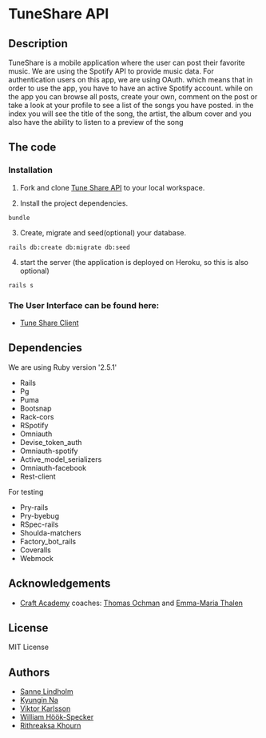 # TuneShare API

## Description

TuneShare is a mobile application where the user can post their favorite music. We are using the Spotify API to provide music data. For authentication users on this app, we are using OAuth. which means that in order to use the app, you have to have an active Spotify account. while on the app you can browse all posts, create your own, comment on the post or take a look at your profile to see a list of the songs you have posted. in the index you will see the title of the song, the artist, the album cover and you also have the ability to listen to a preview of the song

## The code

### Installation

1. Fork and clone [Tune Share API](https://github.com/CraftAcademy/tuneshare_api) to your local workspace.

2. Install the project dependencies.

```
bundle
```

3. Create, migrate and seed(optional) your database.

```
rails db:create db:migrate db:seed
```

4. start the server
(the application is deployed on Heroku, so this is also optional)

```
rails s
```


### The User Interface can be found here:

- [Tune Share Client](https://github.com/CraftAcademy/tuneshare_client)

## Dependencies

We are using Ruby version '2.5.1'

* Rails
* Pg 
* Puma
* Bootsnap
* Rack-cors
* RSpotify
* Omniauth
* Devise_token_auth
* Omniauth-spotify
* Active_model_serializers
* Omniauth-facebook
* Rest-client

For testing

* Pry-rails
* Pry-byebug
* RSpec-rails
* Shoulda-matchers
* Factory_bot_rails
* Coveralls
* Webmock

## Acknowledgements

- [Craft Academy](https://www.craftacademy.se/) coaches: [Thomas Ochman](https://github.com/tochman) and [Emma-Maria Thalen](https://github.com/emtalen)

## License

MIT License

## Authors

- [Sanne Lindholm](https://github.com/salindholm)
- [Kyungin Na](https://github.com/KyunginNa)
- [Viktor Karlsson](https://github.com/ViktorHek)
- [William Höök-Specker](https://github.com/sealfury)
- [Rithreaksa Khourn](https://github.com/rithreaksa)
